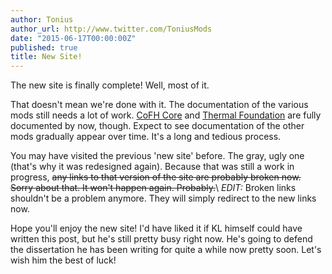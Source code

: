 ```yaml
---
author: Tonius
author_url: http://www.twitter.com/ToniusMods
date: "2015-06-17T00:00:00Z"
published: true
title: New Site!
---
```


The new site is finally complete! Well, most of it.

That doesn't mean we're done with it. The documentation of the various mods
still needs a lot of work. [CoFH Core](/docs/1.12/cofh-core/) and [Thermal
Foundation](/docs/1.12/thermal-foundation/) are fully documented by now, though.
Expect to see documentation of the other mods gradually appear over time. It's a
long and tedious process.

You may have visited the previous 'new site' before. The gray, ugly one (that's
why it was redesigned again). Because that was still a work in progress, <s>any
links to that version of the site are probably broken now. Sorry about that. It
won't happen again. Probably.</s>\\
*EDIT:* Broken links shouldn't be a problem anymore. They will simply redirect
to the new links now.

Hope you'll enjoy the new site! I'd have liked it if KL himself could have
written this post, but he's still pretty busy right now. He's going to defend
the dissertation he has been writing for quite a while now pretty soon. Let's
wish him the best of luck!
